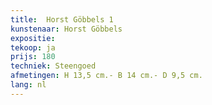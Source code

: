 ```yaml
---
title:  Horst Göbbels 1
kunstenaar: Horst Göbbels
expositie:
tekoop: ja
prijs: 180
techniek: Steengoed
afmetingen: H 13,5 cm.- B 14 cm.- D 9,5 cm.
lang: nl
---
```


